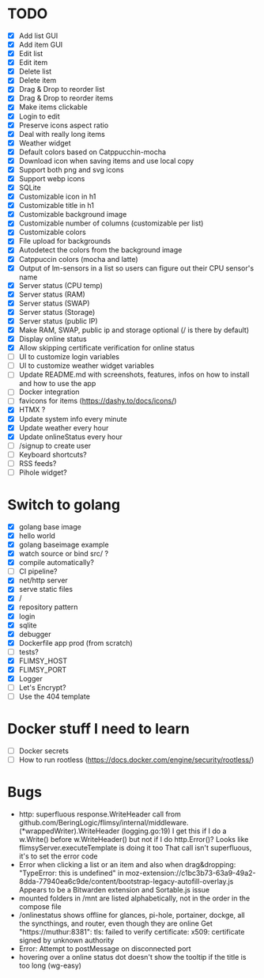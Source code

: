 # TODO
* [x] Add list GUI
* [x] Add item GUI
* [x] Edit list
* [x] Edit item
* [x] Delete list
* [x] Delete item
* [x] Drag & Drop to reorder list
* [x] Drag & Drop to reorder items
* [x] Make items clickable
* [x] Login to edit
* [x] Preserve icons aspect ratio
* [x] Deal with really long items
* [x] Weather widget
* [x] Default colors based on Catppucchin-mocha
* [x] Download icon when saving items and use local copy
* [x] Support both png and svg icons
* [x] Support webp icons
* [x] SQLite
* [x] Customizable icon in h1
* [x] Customizable title in h1
* [x] Customizable background image
* [x] Customizable number of columns (customizable per list)
* [x] Customizable colors 
* [x] File upload for backgrounds
* [x] Autodetect the colors from the background image
* [x] Catppuccin colors (mocha and latte)
* [x] Output of lm-sensors in a list so users can figure out their CPU sensor's name
* [x] Server status (CPU temp)
* [x] Server status (RAM)
* [x] Server status (SWAP)
* [x] Server status (Storage)
* [x] Server status (public IP)
* [x] Make RAM, SWAP, public ip and storage optional (/ is there by default)
* [x] Display online status
* [x] Allow skipping certificate verification for online status
* [ ] UI to customize login variables
* [ ] UI to customize weather widget variables
* [ ] Update README.md with screenshots, features, infos on how to install and how to use the app
* [ ] Docker integration
* [ ] favicons for items (https://dashy.to/docs/icons/)
* [x] HTMX ?
* [x] Update system info every minute
* [x] Update weather every hour
* [x] Update onlineStatus every hour
* [ ] /signup to create user
* [ ] Keyboard shortcuts?
* [ ] RSS feeds?
* [ ] Pihole widget?

# Switch to golang
* [x] golang base image
* [x] hello world 
* [x] golang baseimage example
* [x] watch source or bind src/ ?
* [x] compile automatically?
* [ ] CI pipeline?
* [x] net/http server
* [x] serve static files
* [x] /
* [x] repository pattern
* [x] login
* [x] sqlite
* [x] debugger
* [x] Dockerfile app prod (from scratch)
* [ ] tests?
* [x] FLIMSY_HOST
* [x] FLIMSY_PORT
* [x] Logger
* [ ] Let's Encrypt?
* [ ] Use the 404 template

# Docker stuff I need to learn
* [ ] Docker secrets
* [ ] How to run rootless (https://docs.docker.com/engine/security/rootless/)

# Bugs
- http: superfluous response.WriteHeader call from github.com/BeringLogic/flimsy/internal/middleware.(*wrappedWriter).WriteHeader (logging.go:19)
  I get this if I do a w.Write() before w.WriteHeader() but not if I do http.Error()? Looks like flimsyServer.executeTemplate is doing it too
  That call isn't superfluous, it's to set the error code
- Error when clicking a list or an item and also when drag&dropping: "TypeError: this is undefined" in moz-extension://c1bc3b73-63a9-49a2-8dda-77940ea6c9de/content/bootstrap-legacy-autofill-overlay.js
  Appears to be a Bitwarden extension and Sortable.js issue
- mounted folders in /mnt are listed alphabetically, not in the order in the compose file
- /onlinestatus shows offline for glances, pi-hole, portainer, dockge, all the syncthings, and router, even though they are online
  Get "https://muthur:8381": tls: failed to verify certificate: x509: certificate signed by unknown authority
- Error: Attempt to postMessage on disconnected port
- hovering over a online status dot doesn't show the tooltip if the title is too long (wg-easy)

